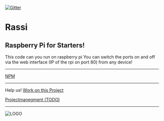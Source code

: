 [![Gitter](https://badges.gitter.im/Sharkbyteprojects/RassI.svg)](https://gitter.im/Sharkbyteprojects/RassI?utm_source=badge&utm_medium=badge&utm_campaign=pr-badge)
# Rassi
## Raspberry Pi for Starters!

This code can you run on raspberry pi
You can switch the ports on and off via the web interface (IP of the rpi on port 80) from any device!

---
[NPM](https://www.npmjs.com/package/rassi)

---

Help us! [Work on this Project](https://github.com/FreeSoftwareDevlopment/RassI)


[Projectmanegment (TODO)](https://github.com/Sharkbyteprojects/RassI/projects/1?fullscreen=true)

---

![LOGO](https://sharkbyteprojects.github.io/RassI/public/RASSI%20LOGO.svg)
